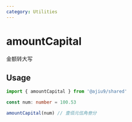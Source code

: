 ```yaml
---
category: Utilities
---
```


# amountCapital

金额转大写

## Usage

```ts
import { amountCapital } from '@ajiu9/shared'

const num: number = 100.53

amountCapital(num) // 壹佰元伍角叁分
```
